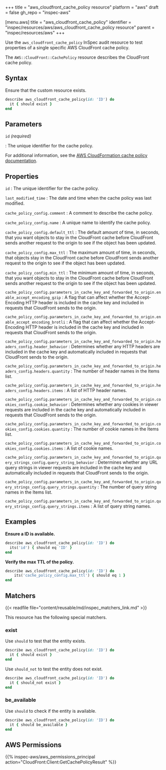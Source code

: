 +++
title = "aws_cloudfront_cache_policy resource"
platform = "aws"
draft = false
gh_repo = "inspec-aws"

[menu.aws]
title = "aws_cloudfront_cache_policy"
identifier = "inspec/resources/aws/aws_cloudfront_cache_policy resource"
parent = "inspec/resources/aws"
+++

Use the `aws_cloudfront_cache_policy` InSpec audit resource to test properties of a single specific AWS CloudFront cache policy.

The `AWS::CloudFront::CachePolicy` resource describes the CloudFront cache policy.

## Syntax

Ensure that the custom resource exists.

```ruby
describe aws_cloudfront_cache_policy(id: 'ID') do
  it { should exist }
end
```

## Parameters

`id` _(required)_

: The unique identifier for the cache policy.

  For additional information, see the [AWS CloudFormation cache policy documentation](https://docs.aws.amazon.com/AWSCloudFormation/latest/TemplateReference/aws-resource-cloudfront-cachepolicy.html).

## Properties

`id`
: The unique identifier for the cache policy.

`last_modified_time`
: The date and time when the cache policy was last modified.

`cache_policy_config.comment`
: A comment to describe the cache policy.

`cache_policy_config.name`
: A unique name to identify the cache policy.

`cache_policy_config.default_ttl`
: The default amount of time, in seconds, that you want objects to stay in the CloudFront cache before CloudFront sends another request to the origin to see if the object has been updated.

`cache_policy_config.max_ttl`
: The maximum amount of time, in seconds, that objects stay in the CloudFront cache before CloudFront sends another request to the origin to see if the object has been updated.

`cache_policy_config.min_ttl`
: The minimum amount of time, in seconds, that you want objects to stay in the CloudFront cache before CloudFront sends another request to the origin to see if the object has been updated.

`cache_policy_config.parameters_in_cache_key_and_forwarded_to_origin.enable_accept_encoding_gzip`
: A flag that can affect whether the Accept-Encoding HTTP header is included in the cache key and included in requests that CloudFront sends to the origin.

`cache_policy_config.parameters_in_cache_key_and_forwarded_to_origin.enable_accept_encoding_brotli`
: A flag that can affect whether the Accept-Encoding HTTP header is included in the cache key and included in requests that CloudFront sends to the origin.

`cache_policy_config.parameters_in_cache_key_and_forwarded_to_origin.headers_config.header_behavior`
: Determines whether any HTTP headers are included in the cache key and automatically included in requests that CloudFront sends to the origin.

`cache_policy_config.parameters_in_cache_key_and_forwarded_to_origin.headers_config.headers.quantity`
: The number of header names in the Items list.

`cache_policy_config.parameters_in_cache_key_and_forwarded_to_origin.headers_config.headers.items`
: A list of HTTP header names.

`cache_policy_config.parameters_in_cache_key_and_forwarded_to_origin.cookies_config.cookie_behavior`
: Determines whether any cookies in viewer requests are included in the cache key and automatically included in requests that CloudFront sends to the origin.

`cache_policy_config.parameters_in_cache_key_and_forwarded_to_origin.cookies_config.cookies.quantity`
: The number of cookie names in the Items list.

`cache_policy_config.parameters_in_cache_key_and_forwarded_to_origin.cookies_config.cookies.items`
: A list of cookie names.

`cache_policy_config.parameters_in_cache_key_and_forwarded_to_origin.query_strings_config.query_string_behavior`
: Determines whether any URL query strings in viewer requests are included in the cache key and automatically included in requests that CloudFront sends to the origin.

`cache_policy_config.parameters_in_cache_key_and_forwarded_to_origin.query_strings_config.query_strings.quantity`
: The number of query string names in the Items list.

`cache_policy_config.parameters_in_cache_key_and_forwarded_to_origin.query_strings_config.query_strings.items`
: A list of query string names.

## Examples

**Ensure a ID is available.**

```ruby
describe aws_cloudfront_cache_policy(id: 'ID') do
  its('id') { should eq 'ID' }
end
```

**Verify the max TTL of the policy.**

```ruby
describe aws_cloudfront_cache_policy(id: 'ID') do
    its('cache_policy_config.max_ttl') { should eq 1 }
end
```

## Matchers

{{< readfile file="content/reusable/md/inspec_matchers_link.md" >}}

This resource has the following special matchers.

### exist

Use `should` to test that the entity exists.

```ruby
describe aws_cloudfront_cache_policy(id: 'ID') do
  it { should exist }
end
```

Use `should_not` to test the entity does not exist.

```ruby
describe aws_cloudfront_cache_policy(id: 'ID') do
  it { should_not exist }
end
```

### be_available

Use `should` to check if the entity is available.

```ruby
describe aws_cloudfront_cache_policy(id: 'ID') do
  it { should be_available }
end
```

## AWS Permissions

{{% inspec-aws/aws_permissions_principal action="CloudFront:Client:GetCachePolicyResult" %}}
